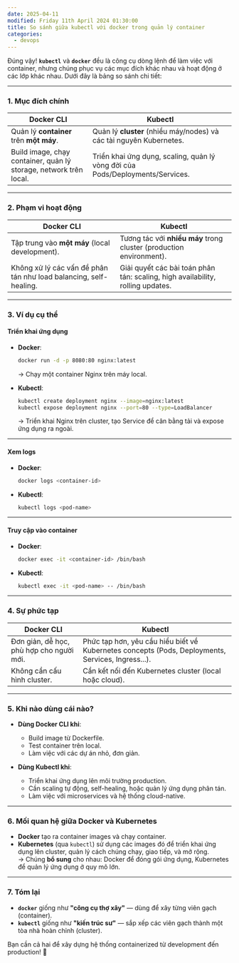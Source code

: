 ```yaml
---
date: 2025-04-11
modified: Friday 11th April 2024 01:30:00
title: So sánh giữa kubectl với docker trong quản lý container
categories:
  - devops
---
```


Đúng vậy! **`kubectl`** và **`docker`** đều là công cụ dòng lệnh để làm việc với container, nhưng chúng phục vụ các mục đích khác nhau và hoạt động ở các lớp khác nhau. Dưới đây là bảng so sánh chi tiết:

---

### **1. Mục đích chính**
| **Docker CLI**                        | **Kubectl**                              |
|---------------------------------------|------------------------------------------|
| Quản lý **container** trên **một máy**. | Quản lý **cluster** (nhiều máy/nodes) và các tài nguyên Kubernetes. |
| Build image, chạy container, quản lý storage, network trên local. | Triển khai ứng dụng, scaling, quản lý vòng đời của Pods/Deployments/Services. |

---

### **2. Phạm vi hoạt động**
| **Docker CLI**                        | **Kubectl**                              |
|---------------------------------------|------------------------------------------|
| Tập trung vào **một máy** (local development). | Tương tác với **nhiều máy** trong cluster (production environment). |
| Không xử lý các vấn đề phân tán như load balancing, self-healing. | Giải quyết các bài toán phân tán: scaling, high availability, rolling updates. |

---

### **3. Ví dụ cụ thể**
#### **Triển khai ứng dụng**
- **Docker**:  
  ```bash
  docker run -d -p 8080:80 nginx:latest
  ```
  → Chạy một container Nginx trên máy local.  

- **Kubectl**:  
  ```bash
  kubectl create deployment nginx --image=nginx:latest
  kubectl expose deployment nginx --port=80 --type=LoadBalancer
  ```
  → Triển khai Nginx trên cluster, tạo Service để cân bằng tải và expose ứng dụng ra ngoài.

---

#### **Xem logs**
- **Docker**:  
  ```bash
  docker logs <container-id>
  ```
- **Kubectl**:  
  ```bash
  kubectl logs <pod-name>
  ```

---

#### **Truy cập vào container**
- **Docker**:  
  ```bash
  docker exec -it <container-id> /bin/bash
  ```
- **Kubectl**:  
  ```bash
  kubectl exec -it <pod-name> -- /bin/bash
  ```

---

### **4. Sự phức tạp**
| **Docker CLI**                        | **Kubectl**                              |
|---------------------------------------|------------------------------------------|
| Đơn giản, dễ học, phù hợp cho người mới. | Phức tạp hơn, yêu cầu hiểu biết về Kubernetes concepts (Pods, Deployments, Services, Ingress...). |
| Không cần cấu hình cluster. | Cần kết nối đến Kubernetes cluster (local hoặc cloud). |

---

### **5. Khi nào dùng cái nào?**
- **Dùng Docker CLI khi**:  
  - Build image từ Dockerfile.  
  - Test container trên local.  
  - Làm việc với các dự án nhỏ, đơn giản.  

- **Dùng Kubectl khi**:  
  - Triển khai ứng dụng lên môi trường production.  
  - Cần scaling tự động, self-healing, hoặc quản lý ứng dụng phân tán.  
  - Làm việc với microservices và hệ thống cloud-native.  

---

### **6. Mối quan hệ giữa Docker và Kubernetes**
- **Docker** tạo ra container images và chạy container.  
- **Kubernetes** (qua `kubectl`) sử dụng các images đó để triển khai ứng dụng lên cluster, quản lý cách chúng chạy, giao tiếp, và mở rộng.  
→ Chúng **bổ sung** cho nhau: Docker để đóng gói ứng dụng, Kubernetes để quản lý ứng dụng ở quy mô lớn.  

---

### **7. Tóm lại**
- **`docker`** giống như **"công cụ thợ xây"** — dùng để xây từng viên gạch (container).  
- **`kubectl`** giống như **"kiến trúc sư"** — sắp xếp các viên gạch thành một tòa nhà hoàn chỉnh (cluster).  

Bạn cần cả hai để xây dựng hệ thống containerized từ development đến production! 🚀  
